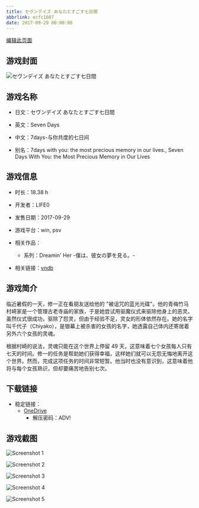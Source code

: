 ```yaml
---
title: セヴンデイズ あなたとすごす七日間
abbrlink: ecfc1607
date: 2017-09-29 00:00:00
---
```

[编辑此页面](https://github.com/ACG-3/ADV3-source/blob/main/source/_posts/games/%E3%82%BB%E3%83%B4%E3%83%B3%E3%83%87%E3%82%A4%E3%82%BA%20%E3%81%82%E3%81%AA%E3%81%9F%E3%81%A8%E3%81%99%E3%81%94%E3%81%99%E4%B8%83%E6%97%A5%E9%96%93.md)

## 游戏封面

![セヴンデイズ あなたとすごす七日間](https://pan.timero.xyz/onedrive/img_lib_001/%E3%82%BB%E3%83%B4%E3%83%B3%E3%83%87%E3%82%A4%E3%82%BA%20%E3%81%82%E3%81%AA%E3%81%9F%E3%81%A8%E3%81%99%E3%81%94%E3%81%99%E4%B8%83%E6%97%A5%E9%96%93_cover.avif)


## 游戏名称

- 日文：セヴンデイズ あなたとすごす七日間
- 英文：Seven Days
- 中文：7days-与你共度的七日间

- 别名：7days with you: the most precious memory in our lives., Seven Days With You: the Most Precious Memory in Our Lives


## 游戏信息

- 时长：18.38 h
- 开发者：LIFE0
- 发售日期：2017-09-29
- 游戏平台：win, psv
- 相关作品：
   - 系列：Dreamin' Her -僕は、彼女の夢を見る。-

- 相关链接：[vndb](https://vndb.org/v19654)


## 游戏简介

临近暑假的一天，修一正在看朋友送给他的 "被诅咒的蓝光光碟"。他的青梅竹马村崎家是一个管理古老寺庙的家族，于是她尝试用驱魔仪式来驱除他身上的恶灵。虽然仪式很成功，驱除了怨灵，但由于经验不足，灵女的形体依然存在。她的名字叫千代子（Chiyako），是银幕上被杀害的女孩的名字，她透露自己体内还寄居着另外六个女孩的灵魂。

根据村崎的说法，灵魂只能在这个世界上停留 49 天，这意味着七个女孩每人只有七天的时间。修一的任务是帮助她们获得幸福，这样她们就可以无怨无悔地离开这个世界。然而，完成这项任务的时间非常短暂。他当时也没有意识到，这意味着他将与每个女孩熟识，但却要痛苦地告别七次。




## 下载链接

- 稳定链接：
    - [OneDrive](https://pan.timero.xyz/onedrive/adv_lib_001/%E3%82%BB%E3%83%B4%E3%83%B3%E3%83%87%E3%82%A4%E3%82%BA%20%E3%81%82%E3%81%AA%E3%81%9F%E3%81%A8%E3%81%99%E3%81%94%E3%81%99%E4%B8%83%E6%97%A5%E9%96%93)
        - 解压密码：ADV!



## 游戏截图


![Screenshot 1](https://pan.timero.xyz/onedrive/img_lib_001/%E3%82%BB%E3%83%B4%E3%83%B3%E3%83%87%E3%82%A4%E3%82%BA%20%E3%81%82%E3%81%AA%E3%81%9F%E3%81%A8%E3%81%99%E3%81%94%E3%81%99%E4%B8%83%E6%97%A5%E9%96%93_Screenshot_1.avif)

![Screenshot 2](https://pan.timero.xyz/onedrive/img_lib_001/%E3%82%BB%E3%83%B4%E3%83%B3%E3%83%87%E3%82%A4%E3%82%BA%20%E3%81%82%E3%81%AA%E3%81%9F%E3%81%A8%E3%81%99%E3%81%94%E3%81%99%E4%B8%83%E6%97%A5%E9%96%93_Screenshot_2.avif)

![Screenshot 3](https://pan.timero.xyz/onedrive/img_lib_001/%E3%82%BB%E3%83%B4%E3%83%B3%E3%83%87%E3%82%A4%E3%82%BA%20%E3%81%82%E3%81%AA%E3%81%9F%E3%81%A8%E3%81%99%E3%81%94%E3%81%99%E4%B8%83%E6%97%A5%E9%96%93_Screenshot_3.avif)

![Screenshot 4](https://pan.timero.xyz/onedrive/img_lib_001/%E3%82%BB%E3%83%B4%E3%83%B3%E3%83%87%E3%82%A4%E3%82%BA%20%E3%81%82%E3%81%AA%E3%81%9F%E3%81%A8%E3%81%99%E3%81%94%E3%81%99%E4%B8%83%E6%97%A5%E9%96%93_Screenshot_4.avif)

![Screenshot 5](https://pan.timero.xyz/onedrive/img_lib_001/%E3%82%BB%E3%83%B4%E3%83%B3%E3%83%87%E3%82%A4%E3%82%BA%20%E3%81%82%E3%81%AA%E3%81%9F%E3%81%A8%E3%81%99%E3%81%94%E3%81%99%E4%B8%83%E6%97%A5%E9%96%93_Screenshot_5.avif)

